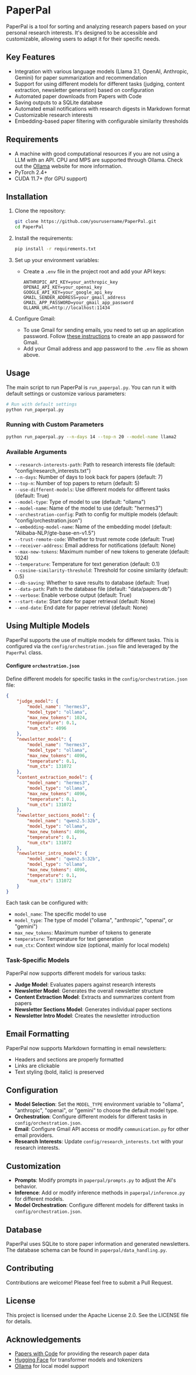 # PaperPal

PaperPal is a tool for sorting and analyzing research papers based on your personal research interests. It's designed to be accessible and customizable, allowing users to adapt it for their specific needs.

## Key Features

- Integration with various language models (Llama 3.1, OpenAI, Anthropic, Gemini) for paper summarization and recommendation
- Support for using different models for different tasks (judging, content extraction, newsletter generation) based on configuration
- Automated paper downloads from Papers with Code
- Saving outputs to a SQLite database
- Automated email notifications with research digests in Markdown format
- Customizable research interests
- Embedding-based paper filtering with configurable similarity thresholds

## Requirements

- A machine with good computational resources if you are not using a LLM with an API. CPU and MPS are supported through Ollama. Check out the [Ollama](https://ollama.com/) website for more information.
- PyTorch 2.4+
- CUDA 11.7+ (for GPU support)

## Installation

1. Clone the repository:
   ```bash
   git clone https://github.com/yourusername/PaperPal.git
   cd PaperPal
   ```

2. Install the requirements:
   ```bash
   pip install -r requirements.txt
   ```

3. Set up your environment variables:
   - Create a `.env` file in the project root and add your API keys:
     ```
     ANTHROPIC_API_KEY=your_anthropic_key
     OPENAI_API_KEY=your_openai_key
     GOOGLE_API_KEY=your_google_api_key
     GMAIL_SENDER_ADDRESS=your_gmail_address
     GMAIL_APP_PASSWORD=your_gmail_app_password
     OLLAMA_URL=http://localhost:11434
     ```

4. Configure Gmail:
   - To use Gmail for sending emails, you need to set up an application password. Follow [these instructions](https://support.google.com/mail/answer/185833?hl=en) to create an app password for Gmail.
   - Add your Gmail address and app password to the `.env` file as shown above.

## Usage

The main script to run PaperPal is `run_paperpal.py`. You can run it with default settings or customize various parameters:

```bash
# Run with default settings
python run_paperpal.py
```
### Running with Custom Parameters

```bash
python run_paperpal.py --n-days 14 --top-n 20 --model-name llama2
```

### Available Arguments

- `--research-interests-path`: Path to research interests file (default: "config/research_interests.txt")
- `--n-days`: Number of days to look back for papers (default: 7)
- `--top-n`: Number of top papers to return (default: 5)
- `--use-different-models`: Use different models for different tasks (default: True)
- `--model-type`: Type of model to use (default: "ollama")
- `--model-name`: Name of the model to use (default: "hermes3")
- `--orchestration-config`: Path to config for multiple models (default: "config/orchestration.json")
- `--embedding-model-name`: Name of the embedding model (default: "Alibaba-NLP/gte-base-en-v1.5")
- `--trust-remote-code`: Whether to trust remote code (default: True)
- `--receiver-address`: Email address for notifications (default: None)
- `--max-new-tokens`: Maximum number of new tokens to generate (default: 1024)
- `--temperature`: Temperature for text generation (default: 0.1)
- `--cosine-similarity-threshold`: Threshold for cosine similarity (default: 0.5)
- `--db-saving`: Whether to save results to database (default: True)
- `--data-path`: Path to the database file (default: "data/papers.db")
- `--verbose`: Enable verbose output (default: True)
- `--start-date`: Start date for paper retrieval (default: None)
- `--end-date`: End date for paper retrieval (default: None)

## Using Multiple Models

PaperPal supports the use of multiple models for different tasks. This is configured via the `config/orchestration.json` file and leveraged by the `PaperPal` class.

#### Configure `orchestration.json`

Define different models for specific tasks in the `config/orchestration.json` file:

```json
{
    "judge_model": {
        "model_name": "hermes3",
        "model_type": "ollama",
        "max_new_tokens": 1024,
        "temperature": 0.1,
        "num_ctx": 4096
    },
    "newsletter_model": {
        "model_name": "hermes3",
        "model_type": "ollama",
        "max_new_tokens": 4096,
        "temperature": 0.1,
        "num_ctx": 131072
    },
    "content_extraction_model": {
        "model_name": "hermes3",
        "model_type": "ollama",
        "max_new_tokens": 4096,
        "temperature": 0.1,
        "num_ctx": 131072
    },
    "newsletter_sections_model": {
        "model_name": "qwen2.5:32b",
        "model_type": "ollama",
        "max_new_tokens": 4096,
        "temperature": 0.1,
        "num_ctx": 131072
    },
    "newsletter_intro_model": {
        "model_name": "qwen2.5:32b",
        "model_type": "ollama",
        "max_new_tokens": 4096,
        "temperature": 0.1,
        "num_ctx": 131072
    }
}
```

Each task can be configured with:
- `model_name`: The specific model to use
- `model_type`: The type of model ("ollama", "anthropic", "openai", or "gemini")
- `max_new_tokens`: Maximum number of tokens to generate
- `temperature`: Temperature for text generation
- `num_ctx`: Context window size (optional, mainly for local models)

### Task-Specific Models

PaperPal now supports different models for various tasks:

- **Judge Model**: Evaluates papers against research interests
- **Newsletter Model**: Generates the overall newsletter structure
- **Content Extraction Model**: Extracts and summarizes content from papers
- **Newsletter Sections Model**: Generates individual paper sections
- **Newsletter Intro Model**: Creates the newsletter introduction

## Email Formatting

PaperPal now supports Markdown formatting in email newsletters:
- Headers and sections are properly formatted
- Links are clickable
- Text styling (bold, italic) is preserved

## Configuration

- **Model Selection**: Set the `MODEL_TYPE` environment variable to "ollama", "anthropic", "openai", or "gemini" to choose the default model type.
- **Orchestration**: Configure different models for different tasks in `config/orchestration.json`.
- **Email**: Configure Gmail API access or modify `communication.py` for other email providers.
- **Research Interests**: Update `config/research_interests.txt` with your research interests.

## Customization

- **Prompts**: Modify prompts in `paperpal/prompts.py` to adjust the AI's behavior.
- **Inference**: Add or modify inference methods in `paperpal/inference.py` for different models.
- **Model Orchestration**: Configure different models for different tasks in `config/orchestration.json`.

## Database

PaperPal uses SQLite to store paper information and generated newsletters. The database schema can be found in `paperpal/data_handling.py`.

## Contributing

Contributions are welcome! Please feel free to submit a Pull Request.

## License

This project is licensed under the Apache License 2.0. See the LICENSE file for details.

## Acknowledgements

- [Papers with Code](https://paperswithcode.com/) for providing the research paper data
- [Hugging Face](https://huggingface.co/) for transformer models and tokenizers
- [Ollama](https://ollama.com/) for local model support
